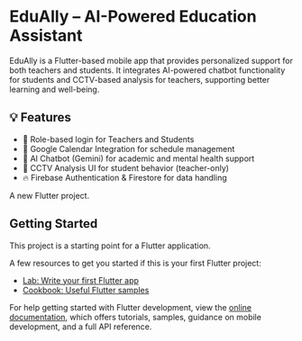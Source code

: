 # EduAlly – AI-Powered Education Assistant

EduAlly is a Flutter-based mobile app that provides personalized support for both teachers and students. It integrates AI-powered chatbot functionality for students and CCTV-based analysis for teachers, supporting better learning and well-being.

## 💡 Features

- 🔐 Role-based login for Teachers and Students
- 📆 Google Calendar Integration for schedule management
- 💬 AI Chatbot (Gemini) for academic and mental health support
- 🎥 CCTV Analysis UI for student behavior (teacher-only)
- 🔥 Firebase Authentication & Firestore for data handling

A new Flutter project.

## Getting Started

This project is a starting point for a Flutter application.

A few resources to get you started if this is your first Flutter project:

- [Lab: Write your first Flutter app](https://docs.flutter.dev/get-started/codelab)
- [Cookbook: Useful Flutter samples](https://docs.flutter.dev/cookbook)

For help getting started with Flutter development, view the
[online documentation](https://docs.flutter.dev/), which offers tutorials,
samples, guidance on mobile development, and a full API reference.
